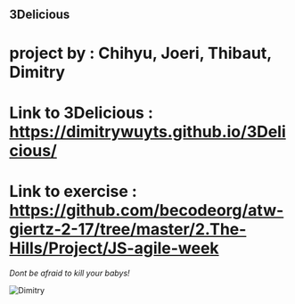 ## 3Delicious

# project by : Chihyu,  Joeri, Thibaut, Dimitry

# Link to 3Delicious : https://dimitrywuyts.github.io/3Delicious/

# Link to exercise : https://github.com/becodeorg/atw-giertz-2-17/tree/master/2.The-Hills/Project/JS-agile-week

*Dont be afraid to kill your babys!*

![Dimitry](https://pics.me.me/so-youre-telling-me-buildingawallisimmoral-but-killing-babies-is-a-47381539.png)

